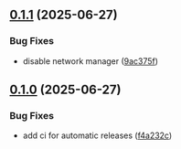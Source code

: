 ## [0.1.1](https://github.com/l4rm4nd/NAC-RPi4/compare/v0.1.0...v0.1.1) (2025-06-27)


### Bug Fixes

* disable network manager ([9ac375f](https://github.com/l4rm4nd/NAC-RPi4/commit/9ac375f92b2e29e137518b8c365d09349649c1ea))

## [0.1.0](https://github.com/l4rm4nd/NAC-RPi4/compare/f4a232c674a44c583a3571ff3b0cb982dad10369...v0.1.0) (2025-06-27)


### Bug Fixes

* add ci for automatic releases ([f4a232c](https://github.com/l4rm4nd/NAC-RPi4/commit/f4a232c674a44c583a3571ff3b0cb982dad10369))

